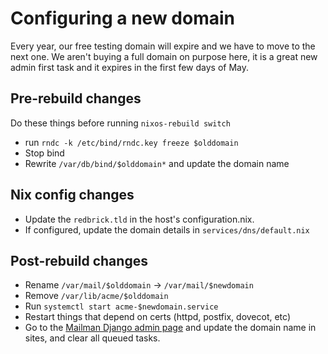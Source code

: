 # Configuring a new domain

Every year, our free testing domain will expire and we have to move to
the next one. We aren't buying a full domain on purpose here, it is a
great new admin first task and it expires in the first few days of May.

## Pre-rebuild changes

Do these things before running `nixos-rebuild switch`

- run `rndc -k /etc/bind/rndc.key freeze $olddomain`
- Stop bind
- Rewrite `/var/db/bind/$olddomain*` and update the domain name

## Nix config changes

- Update the `redbrick.tld` in the host's configuration.nix.
- If configured, update the domain details in `services/dns/default.nix`

## Post-rebuild changes

- Rename `/var/mail/$olddomain` -> `/var/mail/$newdomain`
- Remove `/var/lib/acme/$olddomain`
- Run `systemctl start acme-$newdomain.service`
- Restart things that depend on certs (httpd, postfix, dovecot, etc)
- Go to the [Mailman Django admin page](https://lists.redbricktest.cf/admin/)
 and update the domain name in sites, and clear all queued tasks.

